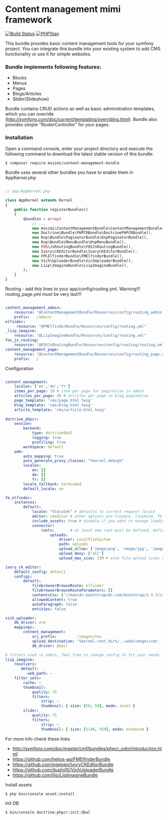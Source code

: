 # Content management mimi framework

[![Build Status](https://travis-ci.org/mssimi/ContentManagementBundle.svg?branch=master)](https://travis-ci.org/mssimi/ContentManagementBundle)
[![PHPStan](https://img.shields.io/badge/PHPStan-enabled-brightgreen.svg?style=flat)](https://github.com/phpstan/phpstan)

This bundle provides basic content management tools for your symfony project. You can integrate this bundle into your existing system to add CMS functionality or use it for simple websites.

###  Bundle implements following features:

* Blocks
* Menus
* Pages
* Blogs/Articles
* Slider(Slideshow)

Bundle contains CRUD actions as well as basic administration templates, which you can override (http://symfony.com/doc/current/templating/overriding.html). Bundle also provides simple "RouterController" for your pages.

### Installation

Open a command console, enter your project directory and execute the following command to download the latest stable version of this bundle:

``` bash
$ composer require mssimi/content-management-bundle
```

Bundle uses several other bundles you have to enable them in AppKernel.php

``` php

// app/AppKernel.php

class AppKernel extends Kernel
{
    public function registerBundles()
    {
        $bundles = array(
            // ...
            new mssimi\ContentManagementBundle\ContentManagementBundle(),
            new Doctrine\Bundle\PHPCRBundle\DoctrinePHPCRBundle(),
            new Knp\Bundle\PaginatorBundle\KnpPaginatorBundle(),
            new Knp\Bundle\MenuBundle\KnpMenuBundle(),
            new FOS\JsRoutingBundle\FOSJsRoutingBundle(),
            new Ivory\CKEditorBundle\IvoryCKEditorBundle(),
            new FM\ElfinderBundle\FMElfinderBundle(),
            new Vich\UploaderBundle\VichUploaderBundle(),
            new Liip\ImagineBundle\LiipImagineBundle(),
        );
    }
}
```

Routing - add this lines to your app/config/routing.yml. Warning!!! routing_page.yml must be very last!!!

``` yml

content_management_admin:
    resource: "@ContentManagementBundle/Resources/config/routing_admin.yml"
    prefix:   /admin/
elfinder:
     resource: "@FMElfinderBundle/Resources/config/routing.yml"
_liip_imagine:
    resource: "@LiipImagineBundle/Resources/config/routing.xml"
fos_js_routing:
    resource: "@FOSJsRoutingBundle/Resources/config/routing/routing.xml"
content_management_page:
    resource: "@ContentManagementBundle/Resources/config/routing_page.yml"
    prefix:   /
```

Configuration

``` yml

content_management:
    locales: ['en','de','fr']
    items_per_page: 10 # item per page for pagination in admin
    articles_per_page: 20 # articles per page in blog pagination
    page_template: 'cms/page.html.twig'
    blog_template: 'cms/blog.html.twig'
    article_template: 'cms/article.html.twig'
    
doctrine_phpcr:
    session:
        backend:
            type: doctrinedbal
            logging: true
            profiling: true
        workspace: default
    odm:
        auto_mapping: true
        auto_generate_proxy_classes: "%kernel.debug%"
        locales:
            en: []
            de: []
            fr: []
        locale_fallback: hardcoded
        default_locale: en

fm_elfinder:
    instances:
        default:
            locale: "%locale%" # defaults to current request locale
            editor: ckeditor # other options are tinymce, tinymce4, fm_tinymce, form, simple, custom
            include_assets: true # disable if you want to manage loading of javascript and css assets manually
            connector:
                roots:       # at least one root must be defined, defines root filemanager directories
                    uploads:
                        driver: LocalFileSystem
                        path: uploads
                        upload_allow: ['image/png', 'image/jpg', 'image/jpeg']
                        upload_deny: ['all']
                        upload_max_size: 32M # also file upload sizes restricted in php.ini

ivory_ck_editor:
    default_config: default
    configs:
        default:
            filebrowserBrowseRoute: elfinder
            filebrowserBrowseRouteParameters: []
            contentsCss: ['//maxcdn.bootstrapcdn.com/bootstrap/3.3.7/css/bootstrap.min.css']
            allowedContent: true
            autoParagraph: false
            entities: false

vich_uploader:
    db_driver: orm
    mappings:
        content_management:
            uri_prefix:         /images/cms
            upload_destination: '%kernel.root_dir%/../web/images/cms'
            db_driver: phpcr

# filters used in admin, feel free to change config to fit your needs
liip_imagine:
    resolvers:
       default:
          web_path: ~
    filter_sets:
        cache: ~
        thumbnail: 
            quality: 75
            filters:
                strip: ~
                thumbnail: { size: [50, 50], mode: inset }
        slider:
            quality: 75
            filters:
                strip: ~
                thumbnail: { size: [1140, 560], mode: outbound }
```

For more info check these links
 
 * http://symfony.com/doc/master/cmf/bundles/phpcr_odm/introduction.html
 * https://github.com/helios-ag/FMElfinderBundle
 * https://github.com/egeloen/IvoryCKEditorBundle
 * https://github.com/dustin10/VichUploaderBundle
 * https://github.com/liip/LiipImagineBundle
 
 Install assets
 
 ``` bash
 $ php bin/console asset:install 
 ```
 
 Init DB
 
``` bash
$ bin/console doctrine:phpcr:init:dbal 
```